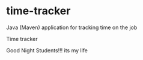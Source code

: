 # time-tracker
Java (Maven) application for tracking time on the job

Time tracker

Good Night Students!!!
its my life
